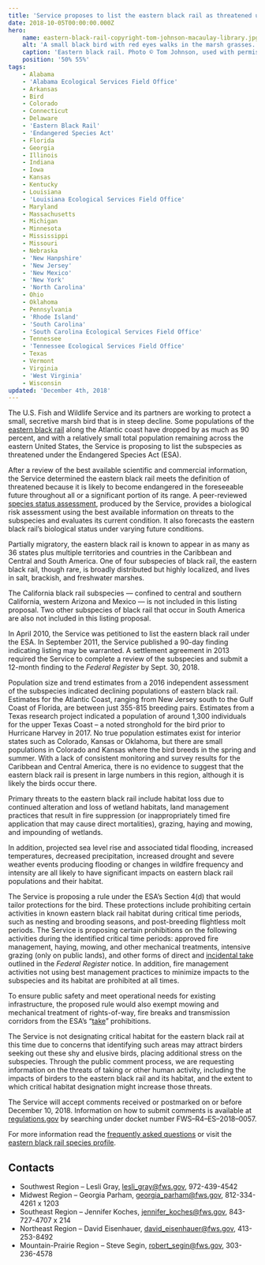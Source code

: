 ```yaml
---
title: 'Service proposes to list the eastern black rail as threatened under the Endangered Species Act'
date: 2018-10-05T00:00:00.000Z
hero:
    name: eastern-black-rail-copyright-tom-johnson-macaulay-library.jpg
    alt: 'A small black bird with red eyes walks in the marsh grasses.'
    caption: 'Eastern black rail. Photo © Tom Johnson, used with permission, The Macaulay Library at the Cornell Lab of Ornithology.'
    position: '50% 55%'
tags:
    - Alabama
    - 'Alabama Ecological Services Field Office'
    - Arkansas
    - Bird
    - Colorado
    - Connecticut
    - Delaware
    - 'Eastern Black Rail'
    - 'Endangered Species Act'
    - Florida
    - Georgia
    - Illinois
    - Indiana
    - Iowa
    - Kansas
    - Kentucky
    - Louisiana
    - 'Louisiana Ecological Services Field Office'
    - Maryland
    - Massachusetts
    - Michigan
    - Minnesota
    - Mississippi
    - Missouri
    - Nebraska
    - 'New Hanpshire'
    - 'New Jersey'
    - 'New Mexico'
    - 'New York'
    - 'North Carolina'
    - Ohio
    - Oklahoma
    - Pennsylvania
    - 'Rhode Island'
    - 'South Carolina'
    - 'South Carolina Ecological Services Field Office'
    - Tennessee
    - 'Tennessee Ecological Services Field Office'
    - Texas
    - Vermont
    - Virginia
    - 'West Virginia'
    - Wisconsin
updated: 'December 4th, 2018'
---
```


The U.S. Fish and Wildlife Service and its partners are working to protect a small, secretive marsh bird that is in steep decline. Some populations of the [eastern black rail](/wildlife/birds/eastern-black-rail/) along the Atlantic coast have dropped by as much as 90 percent, and with a relatively small total population remaining across the eastern United States, the Service is proposing to list the subspecies as threatened under the Endangered Species Act (ESA).

After a review of the best available scientific and commercial information, the Service determined the eastern black rail meets the definition of threatened because it is likely to become endangered in the foreseeable future throughout all or a significant portion of its range. A peer-reviewed [species status assessment](https://ecos.fws.gov/ServCat/DownloadFile/154242), produced by the Service, provides a biological risk assessment using the best available information on threats to the subspecies and evaluates its current condition. It also forecasts the eastern black rail’s biological status under varying future conditions.

Partially migratory, the eastern black rail is known to appear in as many as 36 states plus multiple territories and countries in the Caribbean and Central and South America. One of four subspecies of black rail, the eastern black rail, though rare, is broadly distributed but highly localized, and lives in salt, brackish, and freshwater marshes.

The California black rail subspecies &mdash; confined to central and southern California, western Arizona and Mexico &mdash; is not included in this listing proposal. Two other subspecies of black rail that occur in South America are also not included in this listing proposal.

In April 2010, the Service was petitioned to list the eastern black rail under the ESA. In September 2011, the Service published a 90-day finding indicating listing may be warranted. A settlement agreement in 2013 required the Service to complete a review of the subspecies and submit a 12-month finding to the _Federal Register_ by Sept. 30, 2018.

Population size and trend estimates from a 2016 independent assessment of the subspecies indicated declining populations of eastern black rail. Estimates for the Atlantic Coast, ranging from New Jersey south to the Gulf Coast of Florida, are between just 355-815 breeding pairs. Estimates from a Texas research project indicated a population of around 1,300 individuals for the upper Texas Coast – a noted stronghold for the bird prior to Hurricane Harvey in 2017. No true population estimates exist for interior states such as Colorado, Kansas or Oklahoma, but there are small populations in Colorado and Kansas where the bird breeds in the spring and summer. With a lack of consistent monitoring and survey results for the Caribbean and Central America, there is no evidence to suggest that the eastern black rail is present in large numbers in this region, although it is likely the birds occur there.

Primary threats to the eastern black rail include habitat loss due to continued alteration and loss of wetland habitats, land management practices that result in fire suppression (or inappropriately timed fire application that may cause direct mortalities), grazing, haying and mowing, and impounding of wetlands.

In addition, projected sea level rise and associated tidal flooding, increased temperatures, decreased precipitation, increased drought and severe weather events producing flooding or changes in wildfire frequency and intensity are all likely to have significant impacts on eastern black rail populations and their habitat.

The Service is proposing a rule under the ESA’s Section 4(d) that would tailor protections for the bird. These protections include prohibiting certain activities in known eastern black rail habitat during critical time periods, such as nesting and brooding seasons, and post-breeding flightless molt periods. The Service is proposing certain prohibitions on the following activities during the identified critical time periods: approved fire management, haying, mowing, and other mechanical treatments, intensive grazing (only on public lands), and other forms of direct and [incidental take](https://www.fws.gov/endangered/esa-library/pdf/ESA_basics.pdf) outlined in the _Federal Register_ notice. In addition, fire management activities not using best management practices to minimize impacts to the subspecies and its habitat are prohibited at all times.

To ensure public safety and meet operational needs for existing infrastructure, the proposed rule would also exempt mowing and mechanical treatment of rights-of-way, fire breaks and transmission corridors from the ESA’s “[take](https://www.fws.gov/endangered/esa-library/pdf/ESA_basics.pdf)” prohibitions.

The Service is not designating critical habitat for the eastern black rail at this time due to concerns that identifying such areas may attract birders seeking out these shy and elusive birds, placing additional stress on the subspecies. Through the public comment process, we are requesting information on the threats of taking or other human activity, including the impacts of birders to the eastern black rail and its habitat, and the extent to which critical habitat designation might increase those threats.

The Service will accept comments received or postmarked on or before December 10, 2018. Information on how to submit comments is available at [regulations.gov](https://www.regulations.gov) by searching under docket number FWS–R4–ES–2018–0057.

For more information read the [frequently asked questions](/faq/proposed-listing-for-the-eastern-black-rail) or visit the [eastern black rail species profile](/wildlife/birds/eastern-black-rail/).

## Contacts

- Southwest Region – Lesli Gray, [lesli_gray@fws.gov](mailto:lesli_gray@fws.gov), 972-439-4542
- Midwest Region – Georgia Parham, [georgia_parham@fws.gov](mailto:georgia_parham@fws.gov), 812-334-4261 x 1203
- Southeast Region – Jennifer Koches, [jennifer_koches@fws.gov](mailto:jennifer_koches@fws.gov), 843-727-4707 x 214
- Northeast Region – David Eisenhauer, [david_eisenhauer@fws.gov](mailto:david_eisenhauer@fws.gov), 413-253-8492
- Mountain-Prairie Region – Steve Segin, [robert_segin@fws.gov](mailto:robert_segin@fws.gov), 303-236-4578
